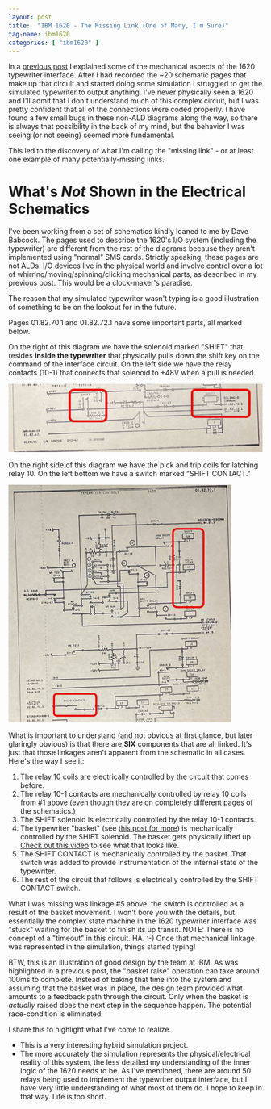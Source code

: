 ```yaml
---
layout: post
title:  "IBM 1620 - The Missing Link (One of Many, I'm Sure)"
tag-name: ibm1620
categories: [ "ibm1620" ]
---
```


In a [previous post](/ibm1620/2024/07/03/input-output-mechanics.html) I explained some of
the mechanical aspects of the 1620 typewriter interface. After I had recorded the ~20
schematic pages that make up that circuit and started doing some simulation I struggled
to get the simulated typewriter to output anything. I've never physically seen a 1620 and I'll admit that I don't understand
much of this complex circuit, but I was pretty confident that all of the 
connections were coded properly. I have found a few small bugs in these non-ALD diagrams along 
the way, so there is always that possibility in the back of my mind, but the behavior
I was seeing (or not seeing) seemed more fundamental.

This led to the discovery of what I'm calling the "missing link" - or at least one example
of many potentially-missing links.

# What's *Not* Shown in the Electrical Schematics

I've been working from a set of schematics kindly loaned to me by Dave Babcock. The pages
used to describe the 1620's I/O system (including the typewriter) are different from 
the rest of the diagrams because they aren't implemented using "normal" SMS cards. Strictly speaking, these 
pages are not ALDs. I/O 
devices live in the physical world and involve control over a lot of whirring/moving/spinning/clicking 
mechanical parts, as described in my previous post. This would be a clock-maker's paradise.

The reason that my simulated typewriter wasn't typing is a good illustration of something to 
be on the lookout for in the future.

Pages 01.82.70.1 and 01.82.72.1 have some important parts, all marked below.

On the right of this diagram we have the solenoid marked "SHIFT" that resides **inside the 
typewriter** that physically pulls down the shift key on the command of the interface circuit. On the left side
we have the relay contacts (10-1) that connects that 
solenoid to +48V when a pull is needed.

![Link 1](/assets/images/link-2.jpg)

On the right side of this diagram we have the pick and 
trip coils for latching relay 10.  On the left bottom
we have a switch marked "SHIFT CONTACT."

![Relay 2](/assets/images/link-1.jpg)

What is important to understand (and not obvious at first glance, but later glaringly obvious) is that
there are **SIX** components that are all linked. It's just that those linkages aren't 
apparent from the schematic in all cases. Here's the way I see it:

1. The relay 10 coils are electrically controlled by the circuit that comes before.
2. The relay 10-1 contacts are mechanically controlled by relay 10 coils from #1 above (even though
they are on completely different pages of the schematics.)
3. The SHIFT solenoid is electrically controlled by the relay 10-1 contacts.
4. The typewriter "basket" (see [this post for more](/ibm1620/2024/06/27/input-output-writer-1.html)) is 
mechanically controlled by the SHIFT solenoid. The basket gets physically lifted up. [Check out this video](https://www.youtube.com/watch?v=6p7aa56KwZg) to see what that looks like.
5. The SHIFT CONTACT is mechanically controlled by the basket. That switch was added to provide instrumentation
of the internal state of the typewriter. 
6. The rest of the circuit that follows is electrically controlled by the SHIFT CONTACT switch.

What I was missing was linkage #5 above: the switch is controlled as a result of the basket movement. I won't 
bore you with the details, but essentially the complex state machine in the 1620 typewriter interface
was "stuck" waiting for the basket to finish its up transit.  NOTE: There is no concept of a "timeout" in this
circuit. HA. :-) Once that mechanical linkage was represented in the simulation, things started typing!

BTW, this is an illustration of good design by the team at IBM. As was highlighted in a previous post,
the "basket raise" operation can take around 100ms to complete. Instead of baking that time into the system
and assuming that the basket was in place, the design 
team provided what amounts to a feedback path through
the circuit.  Only when the basket is _actually_ raised
does the next step in the sequence happen. The potential race-condition
is eliminated.

I share this to highlight what I've come to realize. 
* This is a very interesting hybrid simulation project.
* The more accurately the simulation represents the physical/electrical reality of this system, the
less detailed my understanding of the inner logic of the 1620 needs to be. As I've mentioned,
there are around 50 relays being used to implement the typewriter output interface, but I have 
very little understanding of what most of them do.  I hope to keep in that way. Life is too short.






